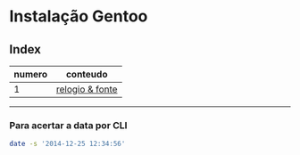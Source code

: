 # Instalação Gentoo

## Index

| numero | conteudo |
|---|---|
| 1 | [relogio & fonte](#rf-00) |

---

<!---### rf-00--->
### Para acertar a data por CLI
```bash
date -s '2014-12-25 12:34:56'
```
